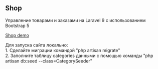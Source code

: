 ## Shop
<p>Управление товарами и заказами на Laravel 9 с использованием Bootstrap 5</p>
<a href="https://project.nesterov-ivan.ru" target="_blank">Shop demo</a>

<p>
Для запуска сайта локально:<br>
1. Cделайте миграции командой "php artisan migrate"<br>
2. Заполните таблицу categories данными с помощью команды "php artisan db:seed --class=CategorySeeder"
</p>
